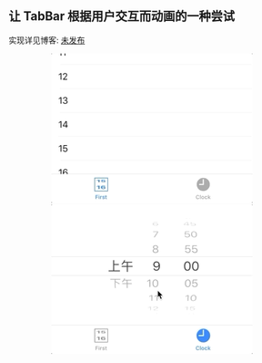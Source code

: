 ## 让 TabBar 根据用户交互而动画的一种尝试

实现详见博客: [未发布](https://juejin.im/user/5c1bbe4ae51d455405554f15/posts)

<center>
<img src="preview1.gif"><img src="preview2.gif">
</center>


